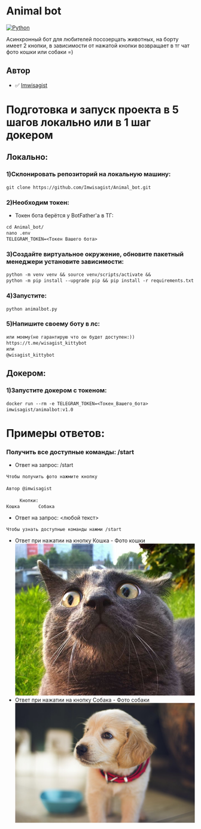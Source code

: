 # Animal bot

[![Python](https://img.shields.io/badge/-Python-464646?style=flat-square&logo=Python)](https://www.python.org/)

Асинхронный бот для любителей посозерцать животных, на борту имеет 2 кнопки,
в зависимости от нажатой кнопки возвращает в тг чат фото кошки или собаки =)

## Автор

- :white_check_mark: [Imwisagist](https://github.com/Imwisagist)

# Подготовка и запуск проекта в 5 шагов локально или в 1 шаг докером
## Локально:
### 1)Склонировать репозиторий на локальную машину:
```
git clone https://github.com/Imwisagist/Animal_bot.git
```
### 2)Необходим токен:
* Токен бота берётся у BotFather'a в ТГ:
```
cd Animal_bot/
nano .env
TELEGRAM_TOKEN=<Токен Вашего бота>
```
### 3)Создайте виртуальное окружение, обновите пакетный менеджери установите зависимости:
```
python -m venv venv && source venv/scripts/activate &&
python -m pip install --upgrade pip && pip install -r requirements.txt
```
### 4)Запустите:
```
python animalbot.py
```
### 5)Напишите своему боту в лс:
```
или моему(не гарантирую что он будет доступен:))
https://t.me/wisagist_kittybot
или
@wisagist_kittybot
```
## Докером:
### 1)Запустите докером с токеном:
```
docker run --rm -e TELEGRAM_TOKEN=<Токен_Вашего_бота> imwisagist/animalbot:v1.0
```
# Примеры ответов:
### Получить все доступные команды: /start
* Ответ на запрос: /start
```
Чтобы получить фото нажмите кнопку

Автор @imwisagist

     Кнопки:
Кошка       Собака
```
* Ответ на запрос: <любой текст>
```
Чтобы узнать доступные команды нажми /start
```
* Ответ при нажатии на кнопку Кошка - Фото кошки
![cat_image](https://github.com/imwisagist/Animal_bot/blob/main/cat.jpg?raw=true)
* Ответ при нажатии на кнопку Собака - Фото собаки
![dog_image](https://github.com/imwisagist/Animal_bot/blob/main/dog.jpg?raw=true)